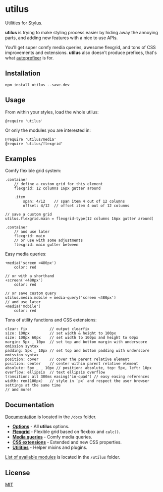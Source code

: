 # utilus

Utilities for [Stylus](https://github.com/stylus/stylus).

**utilus** is trying to make styling process easier by hiding away the annoying parts, and adding new features with a nice to use APIs.

You'll get super comfy media queries, awesome flexgrid, and tons of CSS improvements and extensions. **utilus** also doesn't produce prefixes, that's what [autoprefixer](https://www.npmjs.com/package/autoprefixer) is for.

## Installation

```
npm install utilus --save-dev
```

## Usage

From within your styles, load the whole utilus:

```styl
@require 'utilus'
```

Or only the modules you are interested in:

```styl
@require 'utilus/media'
@require 'utilus/flexgrid'
```

## Examples

Comfy flexible grid system:

```styl
.container
	// define a custom grid for this element
	flexgrid: 12 columns 16px gutter around

	.item
		span: 4/12    // span item 4 out of 12 columns
		offset: 4/12  // offset item 4 out of 12 columns

// save a custom grid
utilus.flexgrid.main = flexgrid-type(12 columns 16px gutter around)

.container
	// and use later
	flexgrid: main
	// or use with some adjustments
	flexgrid: main gutter between
```

Easy media queries:

```styl
+media('screen <480px')
	color: red

// or with a shorthand
+screen('<480px')
	color: red

// or save custom query
utilus.media.mobile = media-query('screen <480px')
// and use later
+media('mobile')
	color: red
```

Tons of utility functions and CSS extensions:

```styl
clear: fix          // output clearfix
size: 100px         // set width & height to 100px
size: 100px 60px    // set width to 100px and height to 60px
margin: 5px _ 10px  // set top and bottom margin with underscore omission syntax
padding: 5px _ 10px // set top and bottom padding with underscore omission syntax
position: cover     // cover the parent relative element
position: center    // center within parent relative element
absolute: 5px _ _ 10px // position: absolute, top: 5px, left: 10px
overflow: ellipsis  // text ellipsis overflow
transition: all 300ms easing('in-quad') // easy easing references
width: rem(100px)   // style in `px` and respect the user browser settings at the same time
// and more!
```

## Documentation

[Documentation](https://github.com/darsain/utilus/docs) is located in the `/docs` folder.

- **[Options](https://github.com/darsain/utilus/blob/master/docs/options.md)** - All **utilus** options.
- **[Flexgrid](https://github.com/darsain/utilus/blob/master/docs/flexgrid.md)** - Flexible grid based on flexbox and `calc()`.
- **[Media queries](https://github.com/darsain/utilus/blob/master/docs/media.md)** - Comfy media queries.
- **[CSS extensions](https://github.com/darsain/utilus/blob/master/docs/extensions.md)** - Extended and new CSS properties.
- **[Utilities](https://github.com/darsain/utilus/blob/master/docs/utilities.md)** - Helper mixins and plugins.

[List of available modules](https://github.com/darsain/utilus/utilus) is located in the `/utilus` folder.

## License

[MIT](https://github.com/darsain/utilus/license.md)